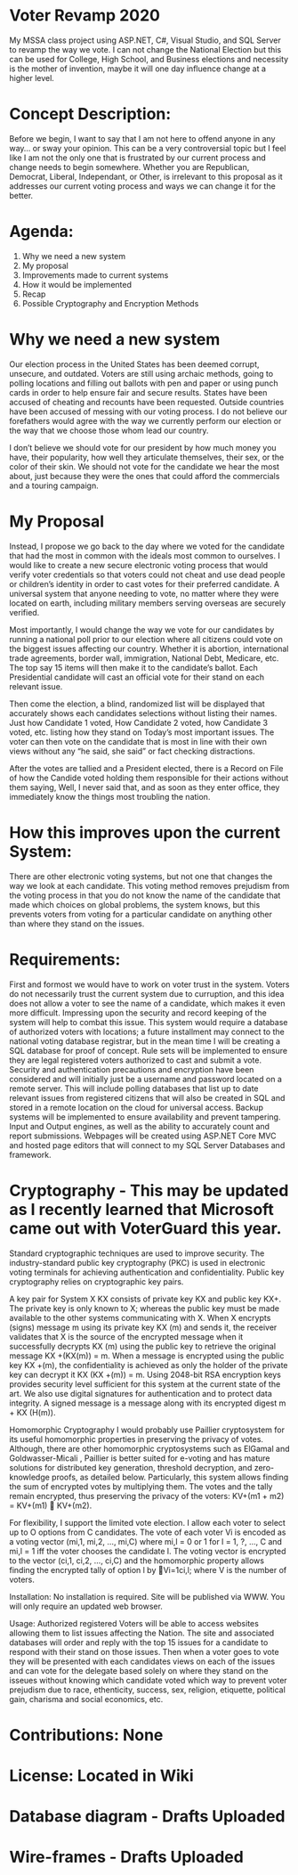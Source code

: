 # Voter Revamp 2020 
My MSSA class project using ASP.NET, C#, Visual Studio, and SQL Server to revamp the way we vote. I can not change the National Election but this can be used for College, High School, and Business elections and necessity is the mother of invention, maybe it will one day influence change at a higher level.

# Concept Description:
Before we begin, I want to say that I am not here to offend anyone in any way… or sway your opinion. This can be a very controversial topic but I feel like I am not the only one that is frustrated by our current process and change needs to begin somewhere. Whether you are Republican, Democrat, Liberal, Independant, or Other, is irrelevant to this proposal as it addresses our current voting process and ways we can change it for the better.

# Agenda:

1. Why we need a new system
2. My proposal
3. Improvements made to current systems
4. How it would be implemented
5. Recap
6. Possible Cryptography and Encryption Methods


# Why we need a new system
Our election process in the United States has been deemed corrupt, unsecure, and outdated. 
Voters are still using archaic methods, going to polling locations and filling out ballots with pen and paper or using punch cards in order to help ensure fair and secure results. States have been accused of cheating and recounts have been requested. 
Outside countries have been accused of messing with our voting process. I do not believe our forefathers would agree with the way we currently perform our election or the way that we choose those whom lead our country.

I don’t believe we should vote for our president by how much money you have, their popularity, how well they articulate themselves, their sex, or the color of their skin. We should not vote for the candidate we hear the most about, just because they were the ones that could afford the commercials and a touring campaign.

# My Proposal
Instead, I propose we go back to the day where we voted for the candidate that had the most in common with the ideals most common to ourselves. I would like to create a new secure electronic voting process that would verify voter credentials so that voters could not cheat and use dead people or children’s identity in order to cast votes for their preferred candidate. A universal system that anyone needing to vote, no matter where they were located on earth, including military members serving overseas are securely verified. 

Most importantly, I would change the way we vote for our candidates by running a national poll prior to our election where all citizens could vote on the biggest issues affecting our country. Whether it is abortion, international trade agreements, border wall, immigration, National Debt, Medicare, etc. The top say 15 items will then make it to the candidate’s ballot. Each Presidential candidate will cast an official vote for their stand on each relevant issue.

Then come the election, a blind, randomized list will be displayed that accurately shows each candidates selections without listing their names.  Just how Candidate 1 voted, How Candidate 2 voted, how Candidate 3 voted, etc. listing how they stand on Today’s most important issues. The voter can then vote on the candidate that is most in line with their own views without any “he said, she said” or fact checking distractions.

After the votes are tallied and a President elected, there is a Record on File of how the Candide voted holding them responsible for their actions without them saying, Well, I never said that, and as soon as they enter office, they immediately know the things most troubling the nation. 

# How this improves upon the current System:
There are other electronic voting systems, but not one that changes the way we look at each candidate. This voting method removes prejudism from the voting process in that you do not know the name of the candidate that made which choices on global problems, the system knows, but this prevents voters from voting for a particular candidate on anything other than where they stand on the issues.

# Requirements:
First and formost we would have to work on voter trust in the system. Voters do not necessarily trust the current system due to curruption, and this idea does not allow a voter to see the name of a candidate, which makes it even more difficult. Impressing upon the security and record keeping of the system will help to combat this issue. This system would require a database of authorized voters with locations; a future installment may connect to the national voting database registrar, but in the mean time I will be creating a SQL database for proof of concept. Rule sets will be implemented to ensure they are legal registered voters authorized to cast and submit a vote. Security and authentication precautions and encryption have been considered and will initially just be a username and password located on a remote server. This will include polling databases that list up to date relevant issues from registered citizens that will also be created in SQL and stored in a remote location on the cloud for universal access. Backup systems will be implemented to ensure availability and prevent tampering. Input and Output engines, as well as the ability to accurately count and report submissions. Webpages will be created using ASP.NET Core MVC and hosted page editors that will connect to my SQL Server Databases and framework.

# Cryptography - This may be updated as I recently learned that Microsoft came out with VoterGuard this year.
Standard cryptographic techniques are used to improve security. The industry-standard public key cryptography (PKC) is used in electronic voting terminals for achieving authentication and confidentiality. Public key cryptography relies on cryptographic key pairs.

A key pair for System X KX consists of private key KX and public key KX+. The private key is only known to X; whereas the public key must be made available to the other systems communicating with X. When X encrypts (signs) message m using its private key KX (m) and sends it, the receiver validates that X is the source of the encrypted message when it successfully decrypts KX (m) using the public key to retrieve the original message KX +(KX(m)) = m. When a message is encrypted using the public key KX +(m), the confidentiality is achieved as only the holder of the private key can decrypt it KX (KX +(m)) = m. Using 2048-bit RSA encryption keys provides security level sufficient for this system at the current state of the art. We also use digital signatures for authentication and to protect data integrity. A signed message is a message along with its encrypted digest m + KX (H(m)). 

Homomorphic Cryptography
I would probably use Paillier cryptosystem for its useful homomorphic properties in preserving the privacy of votes. Although, there are other homomorphic cryptosystems such as ElGamal and Goldwasser-Micali , Paillier is better suited for e-voting and has mature solutions for distributed key generation, threshold decryption, and zero-knowledge proofs, as detailed below. Particularly, this system allows finding the sum of encrypted votes by multiplying them. The votes and the tally remain encrypted, thus preserving the privacy of the voters: KV+(m1 + m2) = KV+(m1)  KV+(m2).

For flexibility, I support the limited vote election. I allow each voter to select up to O options from C candidates. The vote of each voter Vi is encoded as a voting vector (mi,1, mi,2, …, mi,C) where mi,l = 0 or 1 for l = 1, ?, …, C and mi,l = 1 iff the voter chooses the candidate l. The voting vector is encrypted to the vector (ci,1, ci,2, …, ci,C) and the homomorphic property allows finding the encrypted tally of option l by Vi=1ci,l; where
V is the number of voters.

Installation: No installation is required. Site will be published via WWW. You will only require an updated web browser.

Usage: Authorized registered Voters will be able to access websites allowing them to list issues affecting the Nation. The site and associated databases will order and reply with the top 15 issues for a candidate to respond with their stand on those issues. Then when a voter goes to vote they will be presented with each candidates views on each of the issues and can vote for the delegate based solely on where they stand on the isseues without knowing which candidate voted which way to prevent voter prejudism due to race, ethenticity, success, sex, religion, etiquette, political gain, charisma and social economics, etc.  

# Contributions: None
# License: Located in Wiki

# Database diagram - Drafts Uploaded
# Wire-frames - Drafts Uploaded
